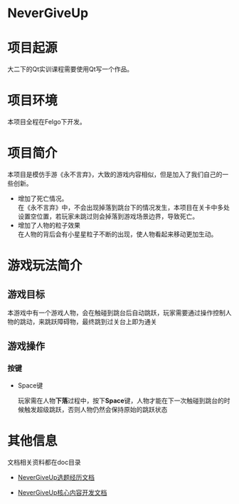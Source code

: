 # NeverGiveUp
# 项目起源
大二下的Qt实训课程需要使用Qt写一个作品。
# 项目环境
本项目全程在Felgo下开发。
# 项目简介
本项目是模仿手游《永不言弃》，大致的游戏内容相似，但是加入了我们自己的一些创新。
* 增加了死亡情况。<br>
  在《永不言弃》中，不会出现掉落到跳台下的情况发生，本项目在关卡中多处设置空位置，若玩家未跳过则会掉落到游戏场景边界，导致死亡。
* 增加了人物的粒子效果<br>
  在人物的背后会有小星星粒子不断的出现，使人物看起来移动更加生动。

# 游戏玩法简介

## 游戏目标

本游戏中有一个游戏人物，会在触碰到跳台后自动跳跃，玩家需要通过操作控制人物的跳动，来跳跃障碍物，最终跳到过关台上即为通关

## 游戏操作

### 按键

* Space键

  玩家需在人物**下落**过程中，按下**Space**键，人物才能在下一次触碰到跳台的时候触发超级跳跃，否则人物仍然会保持原始的跳跃状态

# 其他信息
文档相关资料都在doc目录
* [NeverGiveUp选题经历文档](./doc/选题经历文档.md)

* [NeverGiveUp核心内容开发文档](./doc/核心机制开发文档.md)

